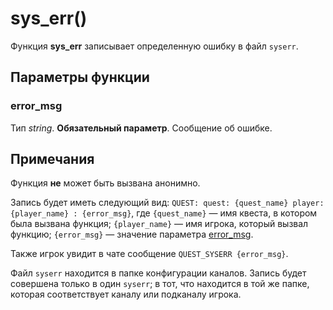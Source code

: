 # sys_err()
Функция **sys_err** записывает определенную ошибку в файл `syserr`.

## Параметры функции
### error_msg
Тип *string*. **Обязательный параметр**. Сообщение об ошибке.

## Примечания
Функция **не** может быть вызвана анонимно.

Запись будет иметь следующий вид: `QUEST: quest: {quest_name} player: {player_name} : {error_msg}`, где `{quest_name}` &mdash; имя квеста, в котором была вызвана функция; `{player_name}` &mdash; имя игрока, который вызвал функцию; `{error_msg}` &mdash; значение параметра [error_msg](#error_msg).

Также игрок увидит в чате сообщение `QUEST_SYSERR {error_msg}`.

Файл `syserr` находится в папке конфигурации каналов. Запись будет совершена только в один `syserr`; в тот, что находится в той же папке, которая соответствует каналу или подканалу игрока.